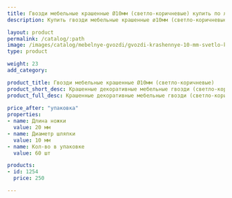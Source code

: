 ```yaml
---
title: Гвозди мебельные крашенные Ø10мм (светло-коричневые) купить по лучшей цене с доставкой - Поролоныч
description: Купить гвозди мебельные крашенные ø10мм (светло-коричневые) в розницу с доставкой по Москве в интернет-магазине Поролоныча.

layout: product
permalink: /catalog/:path
image: /images/catalog/mebelnye-gvozdi/gvozdi-krashennye-10-mm-svetlo-korichnevye-01_1600w.jpg
type: product

weight: 23
add_category: 

product_title: Гвозди мебельные крашенные Ø10мм (светло-коричневые)
product_short_desc: Крашенные декоративные мебельные гвозди (светло-коричневые). Диаметр шляпки 10 мм, длина ножки 20 мм.
product_full_desc: Крашенные декоративные мебельные гвозди (светло-коричневые). Диаметр шляпки 10 мм, длина ножки 20 мм.
        
price_after: "упаковка"
properties:
- name: Длина ножки
  value: 20 мм
- name: Диаметр шляпки
  value: 10 мм
- name: Кол-во в упаковке
  value: 60 шт

products:
- id: 1254
  price: 250

---
```

